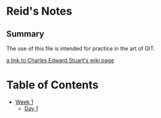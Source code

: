 # Reid's Notes

## Summary 

The use of this file is intended for practice in the art of GIT. 

[a link to Charles Edward Stuart's wiki page](https://en.wikipedia.org/wiki/Charles_Edward_Stuart)

# Table of Contents

* [Week 1](/Week_1)
  * [Day 1](/Week_1/Day_1)